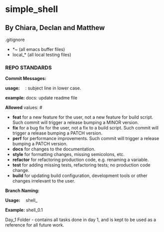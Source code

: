 # simple_shell
## By Chiara, Declan and Matthew

.gitignore
- *~ (all emacs buffer files)
- local_* (all local testing files)

### REPO STANDARDS
**Commit Messages:**

**usage:**   <type>: subject line in lower case.

**example:** docs: update readme file

**Allowed** <type> values: #
- **feat** for a new feature for the user, not a new feature for build script. Such commit will trigger a release bumping a MINOR version.
- **fix** for a bug fix for the user, not a fix to a build script. Such commit will trigger a release bumping a PATCH version.
- **perf** for performance improvements. Such commit will trigger a release bumping a PATCH version.
- **docs** for changes to the documentation.
- **style** for formatting changes, missing semicolons, etc.
- **refactor** for refactoring production code, e.g. renaming a variable.
- **test** for adding missing tests, refactoring tests; no production code change.
- **build** for updating build configuration, development tools or other changes irrelevant to the user.
   
**Branch Naming:**

**Usage:**   shell_<tasknumber>

**Example:** shell_0.1

Day_1 Folder - contains all tasks done in day 1, and is kept to be used as a reference for all future work.